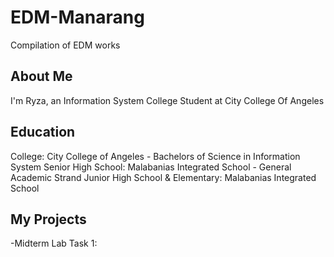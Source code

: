 # EDM-Manarang
Compilation of EDM works

## About Me
I'm Ryza, an Information System College Student at City College Of Angeles

## Education
College: City College of Angeles - Bachelors of Science in Information System
Senior High School: Malabanias Integrated School - General Academic Strand
Junior High School & Elementary: Malabanias Integrated School

## My Projects
-Midterm Lab Task 1: 
